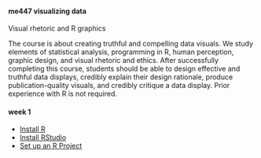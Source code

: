 #### me447 visualizing data

Visual rhetoric and R graphics

The course is about creating truthful and compelling data visuals. We study elements of statistical analysis, programming in R, human perception, graphic design, and visual rhetoric and ethics. After successfully completing this course, students should be able to design effective and truthful data displays, credibly explain their design rationale, produce publication-quality visuals, and credibly critique a data display. Prior experience with R is not required.

#### week 1

-   [Install R](week-01/install_R.md)
-   [Install RStudio](week-01/install_RStudio.md)
-   [Set up an R Project](week-01/setup_R_project.md)

